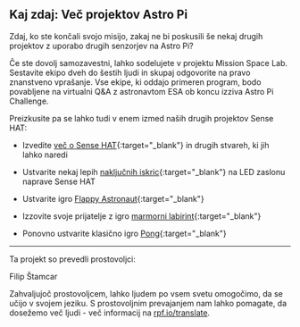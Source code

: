 ## Kaj zdaj: Več projektov Astro Pi

Zdaj, ko ste končali svojo misijo, zakaj ne bi poskusili še nekaj drugih projektov z uporabo drugih senzorjev na Astro Pi?

Če ste dovolj samozavestni, lahko sodelujete v projektu Mission Space Lab. Sestavite ekipo dveh do šestih ljudi in skupaj odgovorite na pravo znanstveno vprašanje. Vse ekipe, ki oddajo primeren program, bodo povabljene na virtualni Q&A z astronavtom ESA ob koncu izziva Astro Pi Challenge.

Preizkusite pa se lahko tudi v enem izmed naših drugih projektov Sense HAT:

+ Izvedite [več o Sense HAT](https://projects.raspberrypi.org/en/projects/getting-started-with-the-sense-hat){:target="_blank"} in drugih stvareh, ki jih lahko naredi

+ Ustvarite nekaj lepih [naključnih iskric](https://projects.raspberrypi.org/en/projects/sense-hat-random-sparkles){:target="_blank"} na LED zaslonu naprave Sense HAT

+ Ustvarite igro [Flappy Astronaut](https://projects.raspberrypi.org/en/projects/flappy-astronaut){:target="_blank"}

+ Izzovite svoje prijatelje z igro [marmorni labirint](https://projects.raspberrypi.org/en/projects/sense-hat-marble-maze){:target="_blank"}

+ Ponovno ustvarite klasično igro [Pong](https://projects.raspberrypi.org/en/projects/sense-hat-pong){:target="_blank"}

***

Ta projekt so prevedli prostovoljci:

Filip Štamcar

Zahvaljujoč prostovoljcem, lahko ljudem po vsem svetu omogočimo, da se učijo v svojem jeziku. S prostovoljnim prevajanjem nam lahko pomagate, da dosežemo več ljudi - več informacij na [rpf.io/translate](https://rpf.io/translate).